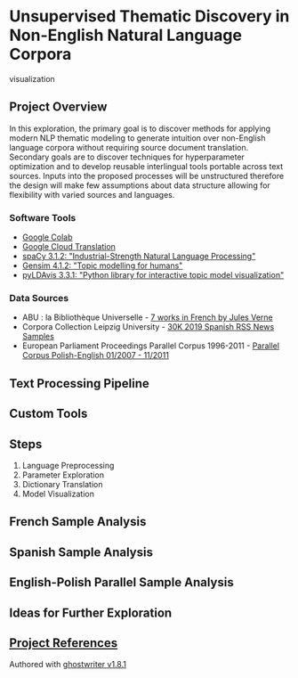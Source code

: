 # Unsupervised Thematic Discovery in Non-English Natural Language Corpora

visualization

## Project Overview

In this exploration, the primary goal is to discover methods for applying modern NLP thematic modeling to generate intuition over non-English language corpora without requiring source document translation. Secondary goals are to discover techniques for hyperparameter optimization and to develop reusable interlingual tools portable across text sources.  Inputs into the proposed processes will be unstructured therefore the design will make few assumptions about data structure allowing for flexibility with varied sources and languages.


### Software Tools

* [Google Colab](https://colab.research.google.com/)
* [Google Cloud Translation](https://cloud.google.com/translate/)
* [spaCy 3.1.2: "Industrial-Strength Natural Language Processing"](https://spacy.io/)
* [Gensim 4.1.2: "Topic modelling for humans"](https://radimrehurek.com/gensim/index.html)
* [pyLDAvis 3.3.1: "Python library for interactive topic model visualization"](https://pyldavis.readthedocs.io/en/latest/readme.html)

### Data Sources

* ABU : la Bibliothèque Universelle - [7 works in French by Jules Verne](http://abu.cnam.fr/BIB/) 
* Corpora Collection Leipzig University - [30K 2019 Spanish RSS News Samples](https://wortschatz.uni-leipzig.de/en/download/Spanish#spa-ar_web_2019)
* European Parliament Proceedings Parallel Corpus 1996-2011 - [Parallel Corpus Polish-English 01/2007 - 11/2011](http://www.statmt.org/europarl/)

## Text Processing Pipeline

## Custom Tools

## Steps

1. Language Preprocessing
1. Parameter Exploration
1. Dictionary Translation
1. Model Visualization

## French Sample Analysis

## Spanish Sample Analysis

## English-Polish Parallel Sample Analysis

## Ideas for Further Exploration

## [Project References](./REFERENCES.md)

Authored with [ghostwriter v1.8.1](https://wereturtle.github.io/ghostwriter/index.html)
